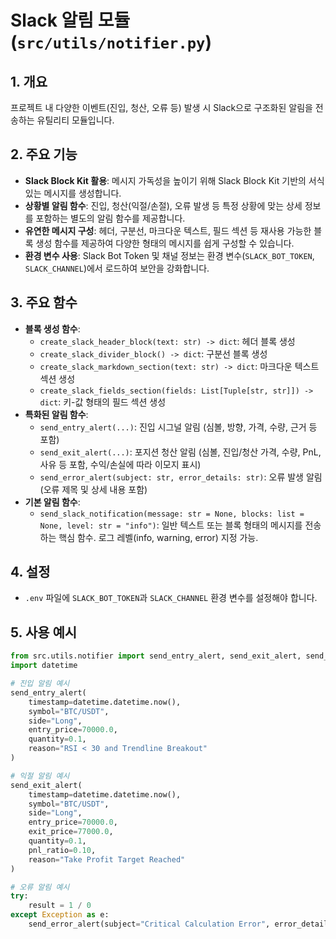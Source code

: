 # Slack 알림 모듈 (`src/utils/notifier.py`)

## 1. 개요

프로젝트 내 다양한 이벤트(진입, 청산, 오류 등) 발생 시 Slack으로 구조화된 알림을 전송하는 유틸리티 모듈입니다.

## 2. 주요 기능

- **Slack Block Kit 활용**: 메시지 가독성을 높이기 위해 Slack Block Kit 기반의 서식있는 메시지를 생성합니다.
- **상황별 알림 함수**: 진입, 청산(익절/손절), 오류 발생 등 특정 상황에 맞는 상세 정보를 포함하는 별도의 알림 함수를 제공합니다.
- **유연한 메시지 구성**: 헤더, 구분선, 마크다운 텍스트, 필드 섹션 등 재사용 가능한 블록 생성 함수를 제공하여 다양한 형태의 메시지를 쉽게 구성할 수 있습니다.
- **환경 변수 사용**: Slack Bot Token 및 채널 정보는 환경 변수(`SLACK_BOT_TOKEN`, `SLACK_CHANNEL`)에서 로드하여 보안을 강화합니다.

## 3. 주요 함수

- **블록 생성 함수**:
    - `create_slack_header_block(text: str) -> dict`: 헤더 블록 생성
    - `create_slack_divider_block() -> dict`: 구분선 블록 생성
    - `create_slack_markdown_section(text: str) -> dict`: 마크다운 텍스트 섹션 생성
    - `create_slack_fields_section(fields: List[Tuple[str, str]]) -> dict`: 키-값 형태의 필드 섹션 생성
- **특화된 알림 함수**:
    - `send_entry_alert(...)`: 진입 시그널 알림 (심볼, 방향, 가격, 수량, 근거 등 포함)
    - `send_exit_alert(...)`: 포지션 청산 알림 (심볼, 진입/청산 가격, 수량, PnL, 사유 등 포함, 수익/손실에 따라 이모지 표시)
    - `send_error_alert(subject: str, error_details: str)`: 오류 발생 알림 (오류 제목 및 상세 내용 포함)
- **기본 알림 함수**:
    - `send_slack_notification(message: str = None, blocks: list = None, level: str = "info")`: 일반 텍스트 또는 블록 형태의 메시지를 전송하는 핵심 함수. 로그 레벨(info, warning, error) 지정 가능.

## 4. 설정

- `.env` 파일에 `SLACK_BOT_TOKEN`과 `SLACK_CHANNEL` 환경 변수를 설정해야 합니다.

## 5. 사용 예시

```python
from src.utils.notifier import send_entry_alert, send_exit_alert, send_error_alert
import datetime

# 진입 알림 예시
send_entry_alert(
    timestamp=datetime.datetime.now(),
    symbol="BTC/USDT",
    side="Long",
    entry_price=70000.0,
    quantity=0.1,
    reason="RSI < 30 and Trendline Breakout"
)

# 익절 알림 예시
send_exit_alert(
    timestamp=datetime.datetime.now(),
    symbol="BTC/USDT",
    side="Long",
    entry_price=70000.0,
    exit_price=77000.0,
    quantity=0.1,
    pnl_ratio=0.10,
    reason="Take Profit Target Reached"
)

# 오류 알림 예시
try:
    result = 1 / 0
except Exception as e:
    send_error_alert(subject="Critical Calculation Error", error_details=str(e))

``` 